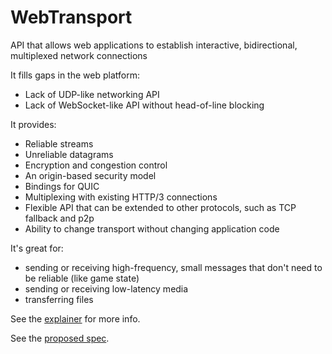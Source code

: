 # WebTransport

API that allows web applications to establish interactive, bidirectional, multiplexed network connections

It fills gaps in the web platform:
- Lack of UDP-like networking API
- Lack of WebSocket-like API without head-of-line blocking

It provides:
- Reliable streams 
- Unreliable datagrams
- Encryption and congestion control
- An origin-based security model
- Bindings for QUIC
- Multiplexing with existing HTTP/3 connections
- Flexible API that can be extended to other protocols, such as TCP fallback and p2p
- Ability to change transport without changing application code

It's great for:
- sending or receiving high-frequency, small messages that don't need to be reliable (like game state)
- sending or receiving low-latency media
- transferring files

See the [explainer](https://github.com/wicg/web-transport/blob/master/explainer.md) for more info.

See the [proposed spec](https://wicg.github.io/web-transport/).

